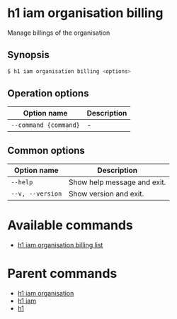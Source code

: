 
# h1 iam organisation billing

Manage billings of the organisation

## Synopsis

```bash
$ h1 iam organisation billing <options>
```

## Operation options

| Option name               | Description |
| ------------------------- | ----------- |
| ```--command {command}``` | -           |

## Common options

| Option name          | Description                 |
| -------------------- | --------------------------- |
| ```--help```         | Show help message and exit. |
| ```--v, --version``` | Show version and exit.      |

# Available commands

* [h1 iam organisation billing list](./list/README.md)

# Parent commands

* [h1 iam organisation](./../README.md)
* [h1 iam](./../../README.md)
* [h1](./../../../README.md)
